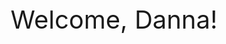 <!DOCTYPE html>
<html lang="en">
<head>
  <meta charset="UTF-8" />
  <meta name="viewport" content="width=device-width, initial-scale=1" />
  <title>Welcome, Danna</title>
  <link href="https://fonts.googleapis.com/css2?family=Inter:wght@400;600&display=swap" rel="stylesheet">
  <style>
    :root {
      --primary: #1e90ff;
      --accent: #00c6ff;
      --bg-start: #0f2027;
      --bg-end: #203a43;
      --text-light: #f0f0f0;
      --card-bg: rgba(255, 255, 255, 0.05);
    }

    body {
      margin: 0;
      font-family: 'Inter', sans-serif;
      background: linear-gradient(to bottom right, var(--bg-start), var(--bg-end));
      color: var(--text-light);
      display: flex;
      flex-direction: column;
      align-items: center;
      min-height: 100vh;
      overflow-x: hidden;
    }

    .welcome {
      font-size: 2.5rem;
      margin-top: 30vh;
      text-align: center;
      animation: fadeOut 1s ease-in-out forwards;
      animation-delay: 3s;
    }

    .menu {
      display: none;
      flex-direction: column;
      align-items: center;
      margin-top: 10vh;
      width: 100%;
      max-width: 600px;
      padding: 0 1em;
      animation: fadeIn 1s ease-in-out;
    }

    .menu a {
      background: var(--card-bg);
      color: var(--text-light);
      text-decoration: none;
      padding: 1em;
      width: 100%;
      text-align: center;
      border: 1px solid rgba(255, 255, 255, 0.2);
      border-radius: 12px;
      margin-bottom: 1em;
      font-size: 1.1rem;
      transition: all 0.3s ease;
      backdrop-filter: blur(10px);
    }

    .menu a:hover {
      background: var(--accent);
      color: #000;
      font-weight: 600;
    }

    .tab {
      display: none;
      background: rgba(0, 0, 0, 0.2);
      backdrop-filter: blur(8px);
      margin-top: 2em;
      padding: 2em;
      border-radius: 15px;
      width: 90%;
      max-width: 700px;
      animation: fadeInTab 0.5s ease;
    }

    h2 {
      color: var(--accent);
      margin-bottom: 0.5em;
    }

    ul {
      list-style-type: none;
      padding-left: 0;
    }

    ul li {
      padding: 0.3em 0;
    }

    @keyframes fadeOut {
      to {
        opacity: 0;
        visibility: hidden;
      }
    }

    @keyframes fadeIn {
      from {
        opacity: 0;
        transform: translateY(20px);
      }
      to {
        opacity: 1;
        transform: translateY(0);
      }
    }

    @keyframes fadeInTab {
      from {
        opacity: 0;
        transform: scale(0.98);
      }
      to {
        opacity: 1;
        transform: scale(1);
      }
    }

    a.button-link {
      color: var(--accent);
      text-decoration: underline;
    }
  </style>
</head>
<body>

  <div id="welcome" class="welcome">Welcome, Danna!</div>

  <div id="menu" class="menu">
    <a href="#house-rules">🏡 House Rules</a>
    <a href="#address">📍 Address & Directions</a>
    <a href="#attractions">🌟 Attractions</a>
    <a href="#restaurants">🍽️ Restaurants</a>
    <a href="#wifi">📶 Wi-Fi Info</a>
  </div>

  <div id="house-rules" class="tab">
    <h2>House Rules</h2>
    <p>Please treat the home with respect. No smoking. No parties. Quiet hours after 10PM.</p>
  </div>

  <div id="address" class="tab">
    <h2>House Address & Directions</h2>
    <p>123 Poinsettia Lane, Sunny City, ST 45678</p>
    <p><a class="button-link" href="https://maps.google.com/?q=123 Poinsettia Lane" target="_blank">Open in Maps</a></p>
  </div>

  <div id="attractions" class="tab">
    <h2>Nearby Attractions</h2>
    <ul>
      <li>🌳 Poinsettia Park – 8 min walk</li>
      <li>🏖️ Sunny Beach – 12 min drive</li>
      <li>🛍️ Downtown Market – 10 min walk</li>
    </ul>
  </div>

  <div id="restaurants" class="tab">
    <h2>Recommended Restaurants</h2>
    <ul>
      <li>🍕 Pizzeria Luca – Wood-fired pizza</li>
      <li>🍣 Sora Sushi – Modern Japanese</li>
      <li>🥗 Verde – Healthy eats and smoothies</li>
    </ul>
  </div>

  <div id="wifi" class="tab">
    <h2>Wi-Fi Information</h2>
    <p><strong>Network:</strong> Poinsettia_Guest</p>
    <p><strong>Password:</strong> welcomehome2024</p>
  </div>

  <script>
    // Welcome transition
    setTimeout(() => {
      document.getElementById("welcome").style.display = "none";
      document.getElementById("menu").style.display = "flex";
    }, 3500);

    // Tab transitions
    document.querySelectorAll('a[href^="#"]').forEach(link => {
      link.addEventListener('click', function (e) {
        e.preventDefault();
        document.querySelectorAll('.tab').forEach(tab => tab.style.display = 'none');
        const target = this.getAttribute('href');
        document.querySelector(target).style.display = 'block';
        window.scrollTo({ top: 0, behavior: 'smooth' });
      });
    });
  </script>

</body>
</html>
